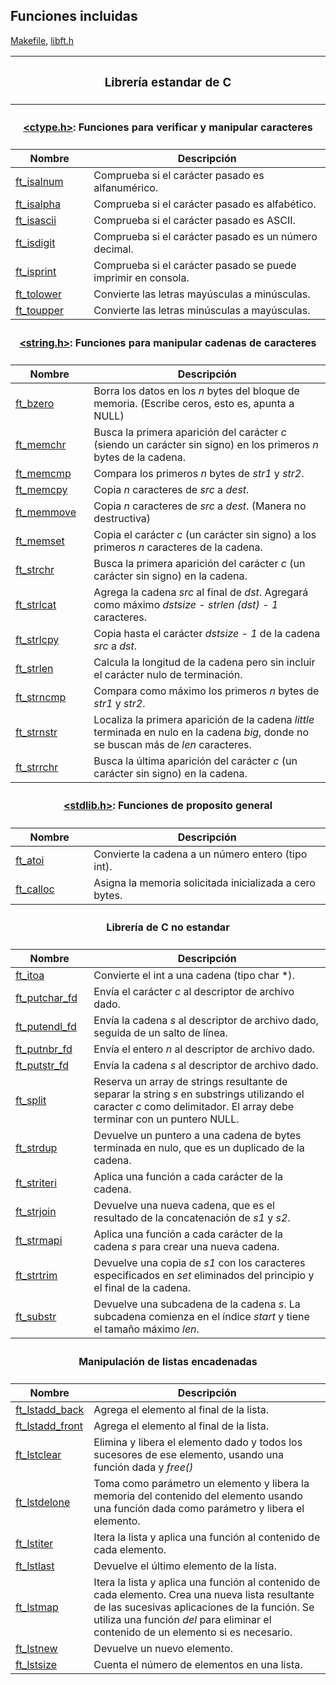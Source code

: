 ## Funciones incluidas
[Makefile](Makefile), [libft.h](libft.h)


<table>
    <thead>
        <tr>
            <th colspan=3><h3>Librería estandar de C</h3></a></th>
        </tr>
        <tr>
            <th colspan=2><h4><a href="https://www.tutorialspoint.com/c_standard_library/ctype_h.htm">&lt;ctype.h&gt;</a>: Funciones para verificar y manipular caracteres</h4></th>
        </tr>
        <tr>
            <th>Nombre</th>
            <th>Descripción</th>
        </tr>
    </thead>
    <tbody>
        <tr>
            <td><a href=ft_isalnum.c>ft_isalnum</a></td>
            <td>Comprueba si el carácter pasado es alfanumérico.</td>
        </tr>
        <tr>
            <td><a href=ft_isalpha.c>ft_isalpha</a></td>
            <td>Comprueba si el carácter pasado es alfabético.</td>
        </tr>
        <tr>
            <td><a href=ft_isascii.c>ft_isascii</a></td>
            <td>Comprueba si el carácter pasado es ASCII.</td>
        </tr>
        <tr>
            <td><a href=ft_isdigit.c>ft_isdigit</a></td>
            <td>Comprueba si el carácter pasado es un número decimal.</td>
        </tr>
        <tr>
            <td><a href=ft_isprint.c>ft_isprint</a></td>
            <td>Comprueba si el carácter pasado se puede imprimir en consola.</td>
        </tr>
        <tr>
            <td><a href=ft_tolower.c>ft_tolower</a></td>
            <td>Convierte las letras mayúsculas a minúsculas.</td>
        </tr>
        <tr>
            <td><a href=ft_toupper.c>ft_toupper</a></td>
            <td>Convierte las letras minúsculas a mayúsculas.</td>
        </tr>
    </tbody>
    <thead>
        <tr>
            <th colspan=2><h4><a href="https://www.tutorialspoint.com/c_standard_library/string_h.htm">&lt;string.h&gt;</a>: Funciones para manipular cadenas de caracteres</h4></th>
        </tr>
        <tr>
            <th>Nombre</th>
            <th>Descripción</th>
        </tr>
    </thead>
    <tbody>
        <tr>
            <td><a href=ft_bzero.c>ft_bzero</a></td>
            <td>Borra los datos en los <i>n</i> bytes del bloque de memoria. (Escribe ceros, esto es, apunta a NULL)</td>
        </tr>
        <tr>
            <td><a href=ft_memchr.c>ft_memchr</a></td>
            <td>Busca la primera aparición del carácter <i>c</i> (siendo un carácter sin signo) en los primeros <i>n</i> bytes de la cadena.</td>
        </tr>
        <tr>
            <td><a href=ft_memcmp.c>ft_memcmp</a></td>
            <td>Compara los primeros <i>n</i> bytes de <i>str1</i> y <i>str2</i>.</td>
        </tr>
        <tr>
            <td><a href=ft_memcpy.c>ft_memcpy</a></td>
            <td>Copia <i>n</i> caracteres de <i>src</i> a <i>dest</i>.</td>
        </tr>
        <tr>
            <td><a href=ft_memmove.c>ft_memmove</a></td>
            <td>Copia <i>n</i> caracteres de <i>src</i> a <i>dest</i>. (Manera no destructiva)</td>
        </tr>
        <tr>
            <td><a href=ft_memset.c>ft_memset</a></td>
            <td>Copia el carácter <i>c</i> (un carácter sin signo) a los primeros <i>n</i> caracteres de la cadena.</td>
        </tr>
        <tr>
            <td><a href=ft_strchr.c>ft_strchr</a></td>
            <td>Busca la primera aparición del carácter <i>c</i> (un carácter sin signo) en la cadena.</td>
        </tr>
        <tr>
            <td><a href=ft_strlcat.c>ft_strlcat</a></td>
            <td>Agrega la cadena <i>src</i> al final de <i>dst</i>. Agregará como máximo <i>dstsize - strlen (dst) - 1</i> caracteres.</td>
        </tr>
        <tr>
            <td><a href=ft_strlcpy.c>ft_strlcpy</a></td>
            <td>Copia hasta el carácter <i>dstsize - 1</i> de la cadena <i>src</i> a <i>dst</i>.</td>
        </tr>
        <tr>
            <td><a href=ft_strlen.c>ft_strlen</a></td>
            <td>Calcula la longitud de la cadena pero sin incluir el carácter nulo de terminación.</td>
        </tr>
        <tr>
            <td><a href=ft_strncmp.c>ft_strncmp</a></td>
            <td>Compara como máximo los primeros <i>n</i> bytes de <i>str1</i> y <i>str2</i>.</td>
        </tr>
        <tr>
            <td><a href=ft_strnstr.c>ft_strnstr</a></td>
            <td>Localiza la primera aparición de la cadena <i>little</i> terminada en nulo en la cadena <i>big</i>, donde no se buscan más de <i>len</i> caracteres.</td>
        </tr>
        <tr>
            <td><a href=ft_strrchr.c>ft_strrchr</a></td>
            <td>Busca la última aparición del carácter <i>c</i> (un carácter sin signo) en la cadena.</td>
        </tr>
    </tbody>
    <thead>
        <tr>
            <th colspan=2><h4><a href="https://www.tutorialspoint.com/c_standard_library/stdlib_h.htm">&lt;stdlib.h&gt;</a>: Funciones de proposito general</h4></th>
        </tr>
        <tr>
            <th>Nombre</th>
            <th>Descripción</th>
        </tr>
    </thead>
    <tbody>
        <tr>
            <td><a href=ft_atoi.c>ft_atoi</a></td>
            <td>Convierte la cadena a un número entero (tipo int).</td>
        </tr>
        <tr>
            <td><a href=ft_calloc.c>ft_calloc</a></td>
            <td>Asigna la memoria solicitada inicializada a cero bytes.</td>
        </tr>
    </tbody>
    <thead>
        <tr>
            <th colspan=3><h4>Librería de C no estandar</h4></a></th>
        </tr>
        <tr>
            <th>Nombre</th>
            <th>Descripción</th>
        </tr>
    </thead>
    <tbody>
        <tr>
            <td><a href=ft_itoa.c>ft_itoa</a></td>
            <td>Convierte el int a una cadena (tipo char *).</td>
        </tr>
        <tr>
            <td><a href=ft_putchar_fd.c>ft_putchar_fd</a></td>
            <td>Envía el carácter <i>c</i> al descriptor de archivo dado.</td>
        </tr>
        <tr>
            <td><a href=ft_putendl_fd.c>ft_putendl_fd</a></td>
            <td>Envía la cadena <i>s</i> al descriptor de archivo dado, seguida de un salto de línea.</td>
        </tr>
        <tr>
            <td><a href=ft_putnbr_fd.c>ft_putnbr_fd</a></td>
            <td>Envía el entero <i>n</i> al descriptor de archivo dado.</td>
        </tr>
        <tr>
            <td><a href=ft_putstr_fd.c>ft_putstr_fd</a></td>
            <td>Envía la cadena <i>s</i> al descriptor de archivo dado.</td>
        </tr>
        <tr>
            <td><a href=ft_split.c>ft_split</a></td>
            <td>Reserva un array de strings resultante de separar la string <i>s</i> en substrings utilizando el caracter <i>c</i> como delimitador. El array debe terminar con un puntero NULL.</td>
        </tr>
        <tr>
            <td><a href=ft_strdup.c>ft_strdup</a></td>
            <td>Devuelve un puntero a una cadena de bytes terminada en nulo, que es un duplicado de la cadena.</td>
        </tr>
        <tr>
            <td><a href=ft_striteri.c>ft_striteri</a></td>
            <td>Aplica una función a cada carácter de la cadena.</td>
        </tr>
        <tr>
            <td><a href=ft_strjoin.c>ft_strjoin</a></td>
            <td>Devuelve una nueva cadena, que es el resultado de la concatenación de <i>s1</i> y <i>s2</i>.</td>
        </tr>
        <tr>
            <td><a href=ft_strmapi.c>ft_strmapi</a></td>
            <td>Aplica una función a cada carácter de la cadena <i>s</i> para crear una nueva cadena.</td>
        </tr>
        <tr>
            <td><a href=ft_strtrim.c>ft_strtrim</a></td>
            <td>Devuelve una copia de <i>s1</i> con los caracteres especificados en <i>set</i> eliminados del principio y el final de la cadena.</td>
        </tr>
        <tr>
            <td><a href=ft_substr.c>ft_substr</a></td>
            <td>Devuelve una subcadena de la cadena <i>s</i>. La subcadena comienza en el índice <i>start</i> y tiene el tamaño máximo <i>len</i>.</td>
        </tr>
    </tbody>
    <thead>
        <tr>
            <th colspan=2><h4>Manipulación de listas encadenadas</h4></a></th>
        </tr>
        <tr>
            <th>Nombre</th>
            <th>Descripción</th>
        </tr>
    </thead>
    <tbody>
        <tr>
            <td><a href=ft_lstadd_back_bonus.c>ft_lstadd_back</a></td>
            <td>Agrega el elemento al final de la lista.</td>
        </tr>
        <tr>
            <td><a href=ft_lstadd_front_bonus.c>ft_lstadd_front</a></td>
            <td>Agrega el elemento al final de la lista.</td>
        </tr>
        <tr>
            <td><a href=ft_lstclear_bonus.c>ft_lstclear</a></td>
            <td>Elimina y libera el elemento dado y todos los sucesores de ese elemento, usando una función dada y <i>free()</i></td>
        </tr>
        <tr>
            <td><a href=ft_lstdelone_bonus.c>ft_lstdelone</a></td>
            <td>Toma como parámetro un elemento y libera la memoria del contenido del elemento usando una función dada como parámetro y libera el elemento.</td>
        </tr>
        <tr>
            <td><a href=ft_lstiter_bonus.c>ft_lstiter</a></td>
            <td>Itera la lista y aplica una función al contenido de cada elemento.</td>
        </tr>
        <tr>
            <td><a href=ft_lstlast_bonus.c>ft_lstlast</a></td>
            <td>Devuelve el último elemento de la lista.</td>
        </tr>
        <tr>
            <td><a href=ft_lstmap_bonus.c>ft_lstmap</a></td>
            <td>Itera la lista y aplica una función al contenido de cada elemento. Crea una nueva lista resultante de las sucesivas aplicaciones de la función. Se utiliza una función <i>del</i> para eliminar el contenido de un elemento si es necesario.</td>
        </tr>
        <tr>
            <td><a href=ft_lstnew_bonus.c>ft_lstnew</a></td>
            <td>Devuelve un nuevo elemento.</td>
        </tr>
        <tr>
            <td><a href=ft_lstsize_bonus.c>ft_lstsize</a></td>
            <td>Cuenta el número de elementos en una lista.</td>
        </tr>
    </tbody>
</table>